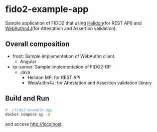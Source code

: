 # fido2-example-app

Sample application of FIDO2 that using [Helidon](https://helidon.io/#/)(for REST API) and [WebAuthn4J](https://github.com/webauthn4j)(for Attestation and Assertion validation).

## Overall composition

- front: Sample implementation of WebAuthn client.
  - Angular
- rp-server: Sample implementation of FIDO2-RP
  - Java
    - Helidon MP: for REST API
    - WebAuthn4J: for Attestation and Assertion validation library

## Build and Run

```bash
# ./fido2-example-app
docker compose up -d
```

and access [http://localhost](http://localhost).
